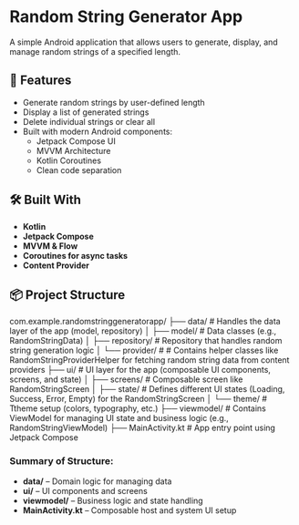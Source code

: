 # Random String Generator App

A simple Android application that allows users to generate, display, and manage random strings of a specified length.

## 🚀 Features

- Generate random strings by user-defined length
- Display a list of generated strings
- Delete individual strings or clear all
- Built with modern Android components:
  - Jetpack Compose UI
  - MVVM Architecture
  - Kotlin Coroutines
  - Clean code separation

## 🛠️ Built With

- **Kotlin**
- **Jetpack Compose**
- **MVVM & Flow**
- **Coroutines for async tasks**
- **Content Provider**

## 📦 Project Structure

com.example.randomstringgeneratorapp/
├── data/                               # Handles the data layer of the app (model, repository)
│   ├── model/                          # Data classes (e.g., RandomStringData)
│   ├── repository/                     # Repository that handles random string generation logic
│   └── provider/                       # # Contains helper classes like RandomStringProviderHelper for fetching random string data from content providers
├── ui/                                 # UI layer for the app (composable UI components, screens, and state)
│   ├── screens/                        # Composable screen like RandomStringScreen
│   ├── state/                          # Defines different UI states (Loading, Success, Error, Empty) for the RandomStringScreen
│   └── theme/                          # Ttheme setup (colors, typography, etc.)
├── viewmodel/                          # Contains ViewModel for managing UI state and business logic (e.g., RandomStringViewModel)
├── MainActivity.kt                     # App entry point using Jetpack Compose


### Summary of Structure:

- **data/** – Domain logic for managing data
- **ui/** – UI components and screens
- **viewmodel/** – Business logic and state handling
- **MainActivity.kt** – Composable host and system UI setup
